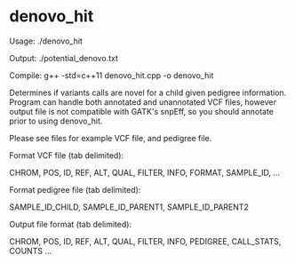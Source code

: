 # denovo_hit

Usage: ./denovo_hit <VCF file> <PED file>

Output: ./potential_denovo.txt

Compile: g++ -std=c++11 denovo_hit.cpp -o denovo_hit

Determines if variants calls are novel for a child given pedigree information. Program can handle both annotated and unannotated VCF files, however output file is not compatible with GATK's snpEff, so you should annotate prior to using denovo_hit.

Please see files for example VCF file, and pedigree file.

Format VCF file (tab delimited):

CHROM, POS, ID, REF, ALT, QUAL, FILTER, INFO, FORMAT, SAMPLE_ID, ...

Format pedigree file (tab delimited):

SAMPLE_ID_CHILD, SAMPLE_ID_PARENT1, SAMPLE_ID_PARENT2

Output file format (tab delimited):

CHROM, POS, ID, REF, ALT, QUAL, FILTER, INFO, PEDIGREE, CALL_STATS, COUNTS ...
